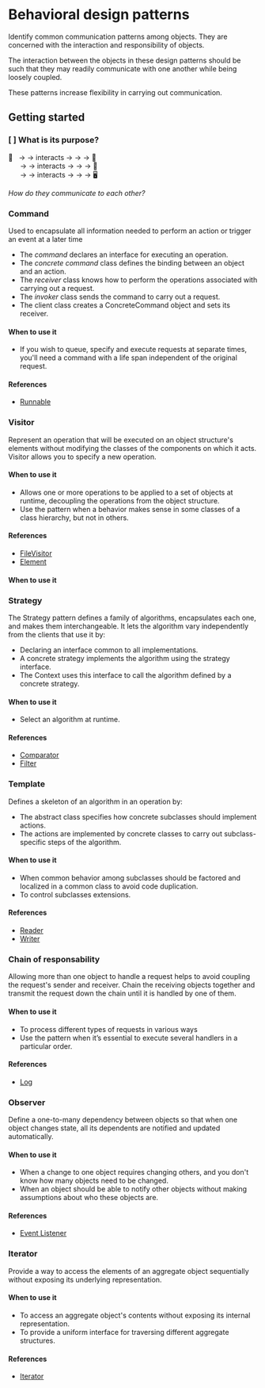 # Behavioral design patterns

Identify common communication patterns among objects. They are concerned with the interaction and responsibility of objects.

The interaction between the objects in these design patterns should be such that they may readily communicate with one another while being loosely coupled.

These patterns increase flexibility in carrying out communication.

## Getting started

### [ ] What is its purpose?

🧍 &nbsp; &rarr; &rarr; interacts &rarr; &rarr; &rarr; 👶\
&nbsp;&nbsp;&nbsp;&nbsp;&nbsp; &rarr; &rarr; interacts &rarr; &rarr; &rarr; 👧\
&nbsp;&nbsp;&nbsp;&nbsp;&nbsp; &rarr; &rarr; interacts &rarr; &rarr; &rarr; 🖥️

_How do they communicate to each other?_

### Command

Used to encapsulate all information needed to perform an action or trigger an event at a later time

- The _command_ declares an interface for executing an operation.
- The _concrete command_ class defines the binding between an object and an action.
- The _receiver_ class knows how to perform the operations associated with carrying out a request.
- The _invoker_ class sends the command to carry out a request.
- The client class creates a ConcreteCommand object and sets its receiver.

#### When to use it

- If you wish to queue, specify and execute requests at separate times, you'll need a command with a life span independent of the original request.

#### References

- [Runnable](https://docs.oracle.com/javase/8/docs/api/java/lang/Runnable.html)

### Visitor

Represent an operation that will be executed on an object structure's elements without modifying the classes of the components on which it acts.
Visitor allows you to specify a new operation.

#### When to use it

- Allows one or more operations to be applied to a set of objects at runtime, decoupling the operations from the object structure.
- Use the pattern when a behavior makes sense in some classes of a class hierarchy, but not in others.

#### References

- [FileVisitor](https://docs.oracle.com/javase/8/docs/api/java/nio/file/FileVisitor.html)
- [Element](https://docs.oracle.com/javase/8/docs/api/javax/lang/model/element/Element.html)

#### When to use it

### Strategy

The Strategy pattern defines a family of algorithms, encapsulates each one, and makes them interchangeable. 
It lets the algorithm vary independently from the clients that use it by:

- Declaring an interface common to all implementations.
- A concrete strategy implements the algorithm using the strategy interface.
- The Context uses this interface to call the algorithm defined by a concrete strategy.

#### When to use it

- Select an algorithm at runtime.

#### References

- [Comparator](https://docs.oracle.com/javase/8/docs/api/java/util/Comparator.html#compare-T-T-)
- [Filter](https://docs.oracle.com/javaee/7/api/javax/servlet/Filter.html#doFilter-javax.servlet.ServletRequest-javax.servlet.ServletResponse-javax.servlet.FilterChain-)

### Template

Defines a skeleton of an algorithm in an operation by:

- The abstract class specifies how concrete subclasses should implement actions.
- The actions are implemented by concrete classes to carry out subclass-specific steps of the algorithm.

#### When to use it

- When common behavior among subclasses should be factored and localized in a common class to avoid code duplication.
- To control subclasses extensions.

#### References

- [Reader](https://docs.oracle.com/javase/8/docs/api/java/io/Reader.html)
- [Writer](https://docs.oracle.com/javase/8/docs/api/java/io/Writer.html)

### Chain of responsability

Allowing more than one object to handle a request helps to avoid coupling the request's sender and receiver. 
Chain the receiving objects together and transmit the request down the chain until it is handled by one of them.

#### When to use it

- To process different types of requests in various ways
- Use the pattern when it’s essential to execute several handlers in a particular order.

#### References

- [Log](https://docs.oracle.com/javase/8/docs/api/java/util/logging/Logger.html#log-java.util.logging.Level-java.lang.String-)

### Observer

Define a one-to-many dependency between objects so that when one object changes state, all its dependents are notified and updated automatically.

#### When to use it

- When a change to one object requires changing others, and you don't know how many objects need to be changed.
- When an object should be able to notify other objects without making assumptions about who these objects are. 

#### References

- [Event Listener](https://docs.oracle.com/javase/8/docs/api/java/util/EventListener.html)

### Iterator

Provide a way to access the elements of an aggregate object sequentially without exposing its underlying representation.

#### When to use it

- To access an aggregate object's contents without exposing its internal representation.
- To provide a uniform interface for traversing different aggregate structures.

#### References

- [Iterator](https://docs.oracle.com/javase/8/docs/api/java/util/Iterator.html)




